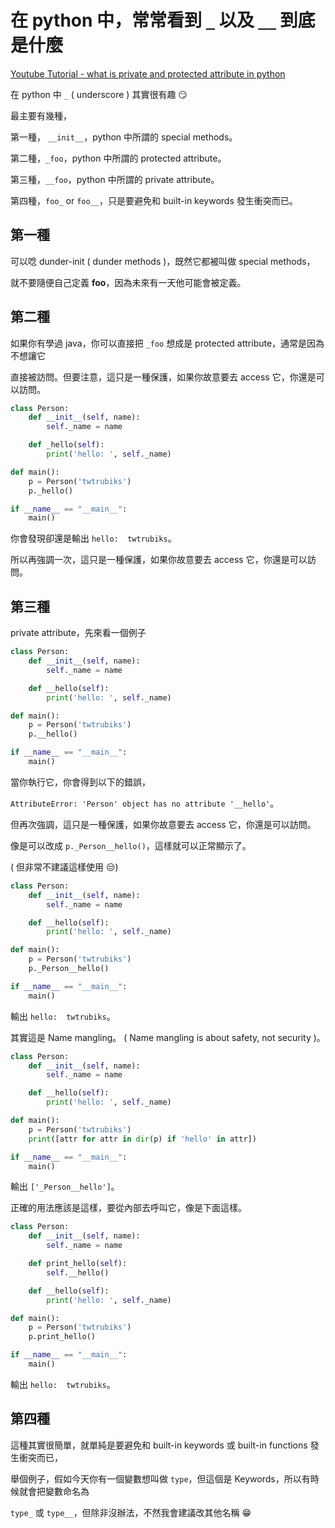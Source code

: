 # 在 python 中，常常看到 `_` 以及 `__` 到底是什麼

[Youtube Tutorial - what is private and protected attribute in python](https://youtu.be/tafpaPq6pH4)

在 python 中 `_` ( underscore ) 其實很有趣 :smirk:

最主要有幾種，

第一種， `__init__`，python 中所謂的 special methods。

第二種，`_foo`，python 中所謂的 protected attribute。

第三種，`__foo`，python 中所謂的 private attribute。

第四種，`foo_` or `foo__`，只是要避免和 built-in keywords 發生衝突而已。

## 第一種

可以唸 dunder-init ( dunder methods )，既然它都被叫做 special methods，

就不要隨便自己定義 __foo__，因為未來有一天他可能會被定義。

## 第二種

如果你有學過 java，你可以直接把 `_foo` 想成是 protected attribute，通常是因為不想讓它

直接被訪問。但要注意，這只是一種保護，如果你故意要去 access 它，你還是可以訪問。

```python
class Person:
    def __init__(self, name):
        self._name = name

    def _hello(self):
        print('hello: ', self._name)

def main():
    p = Person('twtrubiks')
    p._hello()

if __name__ == "__main__":
    main()
```

你會發現卻還是輸出 `hello:  twtrubiks`。

所以再強調一次，這只是一種保護，如果你故意要去 access 它，你還是可以訪問。

## 第三種

private attribute，先來看一個例子

```python
class Person:
    def __init__(self, name):
        self._name = name

    def __hello(self):
        print('hello: ', self._name)

def main():
    p = Person('twtrubiks')
    p.__hello()

if __name__ == "__main__":
    main()
```

當你執行它，你會得到以下的錯誤，

`AttributeError: 'Person' object has no attribute '__hello'`。

但再次強調，這只是一種保護，如果你故意要去 access 它，你還是可以訪問。

像是可以改成 `p._Person__hello()`，這樣就可以正常顯示了。

( 但非常不建議這樣使用 :unamused:)

```python
class Person:
    def __init__(self, name):
        self._name = name

    def __hello(self):
        print('hello: ', self._name)

def main():
    p = Person('twtrubiks')
    p._Person__hello()

if __name__ == "__main__":
    main()
```

輸出 `hello:  twtrubiks`。

其實這是 Name mangling。 ( Name mangling is about safety, not security )。

```python
class Person:
    def __init__(self, name):
        self._name = name

    def __hello(self):
        print('hello: ', self._name)

def main():
    p = Person('twtrubiks')
    print([attr for attr in dir(p) if 'hello' in attr])

if __name__ == "__main__":
    main()
```

輸出 `['_Person__hello']`。

正確的用法應該是這樣，要從內部去呼叫它，像是下面這樣。

```python
class Person:
    def __init__(self, name):
        self._name = name

    def print_hello(self):
        self.__hello()

    def __hello(self):
        print('hello: ', self._name)

def main():
    p = Person('twtrubiks')
    p.print_hello()

if __name__ == "__main__":
    main()
```

輸出 `hello:  twtrubiks`。

## 第四種

這種其實很簡單，就單純是要避免和 built-in keywords 或 built-in functions 發生衝突而已，

舉個例子，假如今天你有一個變數想叫做 `type`，但這個是 Keywords，所以有時候就會把變數命名為

`type_` 或 `type__`，但除非沒辦法，不然我會建議改其他名稱 :grin: